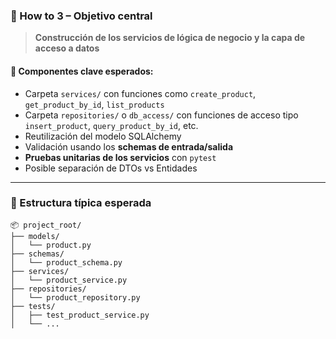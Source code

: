 ### 🚀 How to 3 – Objetivo central

> **Construcción de los servicios de lógica de negocio y la capa de acceso a datos**

#### 🧩 Componentes clave esperados:

* Carpeta `services/` con funciones como `create_product`, `get_product_by_id`, `list_products`
* Carpeta `repositories/` o `db_access/` con funciones de acceso tipo `insert_product`, `query_product_by_id`, etc.
* Reutilización del modelo SQLAlchemy
* Validación usando los **schemas de entrada/salida**
* **Pruebas unitarias de los servicios** con `pytest`
* Posible separación de DTOs vs Entidades

---

### 📁 Estructura típica esperada

```
📦 project_root/
├── models/
│   └── product.py
├── schemas/
│   └── product_schema.py
├── services/
│   └── product_service.py
├── repositories/
│   └── product_repository.py
├── tests/
│   ├── test_product_service.py
│   └── ...
```